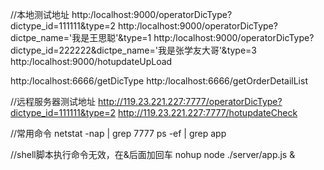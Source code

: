 //本地测试地址
http:/localhost:9000/operatorDicType?dictype_id=111111&type=2
http:/localhost:9000/operatorDicType?dictpe_name='我是王思聪'&type=1
http:/localhost:9000/operatorDicType?dictype_id=222222&dictpe_name='我是张学友大哥'&type=3
http:/localhost:9000/hotupdateUpLoad

http:/localhost:6666/getDicType
http:/localhost:6666/getOrderDetailList

//远程服务器测试地址
http://119.23.221.227:7777/operatorDicType?dictype_id=111111&type=2
http://119.23.221.227:7777/hotupdateCheck

//常用命令
netstat -nap | grep 7777
ps -ef | grep app

//shell脚本执行命令无效，在&后面加回车
nohup node ./server/app.js &